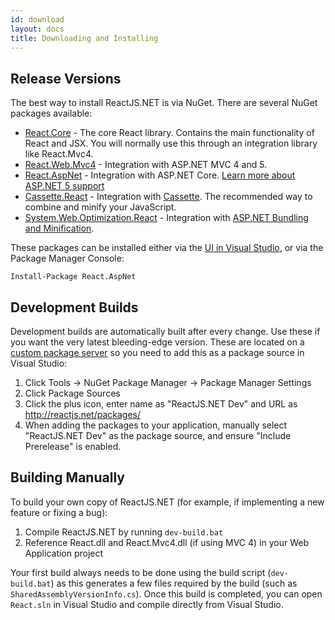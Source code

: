 ```yaml
---
id: download
layout: docs
title: Downloading and Installing
---
```


## Release Versions

The best way to install ReactJS.NET is via NuGet. There are several NuGet
packages available:

-   [React.Core](https://www.nuget.org/packages/React.Core/) - The core React library. Contains the main functionality of
    React and JSX. You will normally use this through an integration library
    like React.Mvc4.
-   [React.Web.Mvc4](https://www.nuget.org/packages/React.Web.Mvc4/) - Integration with ASP.NET MVC 4 and 5.
-   [React.AspNet](https://www.nuget.org/packages/React.AspNet/) - Integration with ASP.NET Core. [Learn more about ASP.NET 5 support](/getting-started/aspnetcore.html)
-   [Cassette.React](https://www.nuget.org/packages/Cassette.React/) - Integration with [Cassette](http://getcassette.net/). The recommended way to combine and minify your JavaScript.
-   [System.Web.Optimization.React](https://www.nuget.org/packages/System.Web.Optimization.React/) - Integration with
    [ASP.NET Bundling and Minification](http://www.asp.net/mvc/tutorials/mvc-4/bundling-and-minification).

These packages can be installed either via the
[UI in Visual Studio](https://docs.nuget.org/docs/start-here/managing-nuget-packages-using-the-dialog),
or via the Package Manager Console:

```
Install-Package React.AspNet
```

## Development Builds

Development builds are automatically built after every change. Use these if you
want the very latest bleeding-edge version. These are located on a [custom
package server](http://reactjs.net/packages/) so you need to add this as a
package source in Visual Studio:

1. Click Tools &rarr; NuGet Package Manager &rarr; Package Manager Settings
2. Click Package Sources
3. Click the plus icon, enter name as "ReactJS.NET Dev" and URL as
   http://reactjs.net/packages/
4. When adding the packages to your application, manually select "ReactJS.NET
   Dev" as the package source, and ensure "Include Prerelease" is enabled.

## Building Manually

To build your own copy of ReactJS.NET (for example, if implementing a new
feature or fixing a bug):

1. Compile ReactJS.NET by running `dev-build.bat`
2. Reference React.dll and React.Mvc4.dll (if using MVC 4) in your Web
   Application project

Your first build always needs to be done using the build script (`dev-build.bat`) as
this generates a few files required by the build (such as
`SharedAssemblyVersionInfo.cs`). Once this build is completed, you can open
`React.sln` in Visual Studio and compile directly from Visual Studio.
